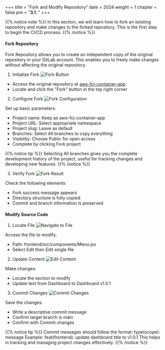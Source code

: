 +++
title = "Fork and Modify Repository"
date = 2024
weight = 1
chapter = false
pre = "<b>3.1. </b>"
+++

{{% notice note %}}
In this section, we will learn how to fork an existing repository and make changes to the forked repository. This is the first step to begin the CI/CD process.
{{% /notice %}}

#### Fork Repository

Fork Repository allows you to create an independent copy of the original repository in your GitLab account. This enables you to freely make changes without affecting the original repository.

1. Initialize Fork
![Fork Button](/images/4-cicd-gitlab/4.1.1.png)

- Access the original repository at [aws-fcj-container-app](https://gitlab.com/awsfirstcloudjourney/aws-fcj-container-app)
- Locate and click the "Fork" button in the top right corner

2. Configure Fork
![Fork Configuration](/images/4-cicd-gitlab/4.1.2.png)

Set up basic parameters:
- Project name: Keep as aws-fcj-container-app
- Project URL: Select appropriate namespace
- Project slug: Leave as default
- Branches: Select All branches to copy everything
- Visibility: Choose Public for open access
- Complete by clicking Fork project

{{% notice tip %}}
Selecting All branches gives you the complete development history of the project, useful for tracking changes and developing new features.
{{% /notice %}}

3. Verify Fork
![Fork Result](/images/4-cicd-gitlab/4.1.3.png)

Check the following elements:
- Fork success message appears
- Directory structure is fully copied
- Commit and branch information is preserved

#### Modify Source Code

1. Locate File
![Navigate to File](/images/4-cicd-gitlab/4.1.4.png)

Access the file to modify:
- Path: frontend/src/components/Menu.jsx
- Select Edit then Edit single file

2. Update Content
![Edit Content](/images/4-cicd-gitlab/4.1.5.png)

Make changes:
- Locate the section to modify
- Update text from Dashboard to Dashboard v1.0.1

3. Commit Changes
![Commit Changes](/images/4-cicd-gitlab/4.1.6.png)

Save the changes:
- Write a descriptive commit message
- Confirm target branch is main
- Confirm with Commit changes

{{% notice tip %}}
Commit messages should follow the format: type(scope): message
Example: feat(frontend): update dashboard title to v1.0.1
This helps in tracking and managing project changes effectively.
{{% /notice %}}
